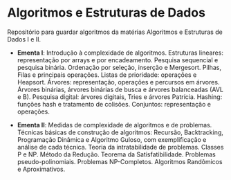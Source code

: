 # Algoritmos e Estruturas de Dados

Repositório para guardar algoritmos da matérias Algoritmos e Estruturas de Dados I e II.

- __Ementa I__: Introdução à complexidade de algoritmos. Estruturas lineares: representação por arrays e por encadeamento. Pesquisa sequencial e pesquisa binária. Ordenação por seleção, inserção e Mergesort. Pilhas, Filas e principais operações. Listas de prioridade: operações e Heapsort. Árvores: representação, operações e percursos em árvores. Árvores binárias, árvores binárias de busca e árvores balanceadas (AVL e B). Pesquisa digital: árvores digitais, Tries e árvores Patrícia. Hashing: funções hash e tratamento de colisões. Conjuntos: representação e operações.

- **Ementa II**: Medidas de complexidade de algoritmos e de problemas. Técnicas básicas de construção de algoritmos: Recursão, Backtracking, Programação Dinâmica e Algoritmo Guloso, com exemplificação e análise de cada técnica. Teoria da intratabilidade de problemas. Classes P e NP. Método da Redução. Teorema da Satisfatibilidade. Problemas pseudo-polinomiais. Problemas NP-Completos. Algoritmos Randômicos e Aproximativos.
